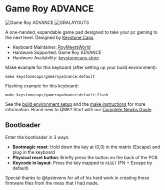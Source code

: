 # Game Roy ADVANCE

![Game Roy ADVANCE](https://i.imgur.com/N6RI4fU.jpg)
![GRALAYOUTS](https://i.imgur.com/lHjTRQK.png)

A one-handed, expandable game pad designed to take your pc gaming to the next level. Designed by [Keystone Caps](https://keystonecaps.store).

* Keyboard Maintainer: [RoyMeetsWorld](https://github.com/ROYMEETSWORLD)
* Hardware Supported: Game Roy ADVANCE
* Hardware Availability: [keystonecaps.store](https://keystonecaps.store)

Make example for this keyboard (after setting up your build environment):

    make keystonecaps/gameroyadvance:default

Flashing example for this keyboard:

    make keystonecaps/gameroyadvance:default:flash

See the [build environment setup](https://docs.qmk.fm/#/getting_started_build_tools) and the [make instructions](https://docs.qmk.fm/#/getting_started_make_guide) for more information. Brand new to QMK? Start with our [Complete Newbs Guide](https://docs.qmk.fm/#/newbs).

## Bootloader

Enter the bootloader in 3 ways:

* **Bootmagic reset**: Hold down the key at (0,0) in the matrix (Escape) and plug in the keyboard
* **Physical reset button**: Briefly press the button on the back of the PCB
* **Keycode in layout**: Press the key mapped to `RESET` (FN + Escape by default)

Special thanks to @tpstevens for all of his hard work in creating these firmware files from the mess that I had made.
